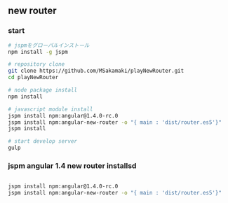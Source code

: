 new router
----


### start


```sh
# jspmをグローバルインストール
npm install -g jspm

# repository clone
git clone https://github.com/MSakamaki/playNewRouter.git
cd playNewRouter

# node package install
npm install

# javascript module install
jspm install npm:angular@1.4.0-rc.0
jspm install npm:angular-new-router -o "{ main : 'dist/router.es5'}"
jspm install

# start develop server
gulp
```

### jspm angular 1.4 new router installsd

```sh

jspm install npm:angular@1.4.0-rc.0
jspm install npm:angular-new-router -o "{ main : 'dist/router.es5'}"

```

